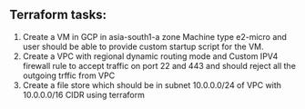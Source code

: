 ## Terraform tasks:

1. Create a VM in GCP in asia-south1-a  zone Machine type e2-micro and user should be able to provide custom startup script for the VM.
2. Create a VPC with regional dynamic routing mode and Custom IPV4 firewall rule to accept traffic on port 22 and 443 and should reject all the outgoing trffic from VPC
3. Create a file store which should be in  subnet 10.0.0.0/24 of VPC with 10.0.0.0/16  CIDR using terraform
